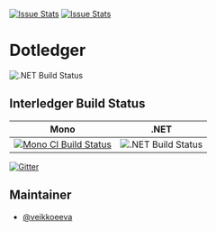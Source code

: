 [![Issue Stats](http://issuestats.com/github/veikkoeeva/Dotledger/badge/issue)](http://issuestats.com/github/veikkoeeva/Dotledger/)
[![Issue Stats](http://issuestats.com/github/veikkoeeva/Dotlegder/badge/pr)](http://issuestats.com/github/veikkoeeva/Dotledger/)

# Dotledger

![.NET Build Status](https://ci.appveyor.com/api/projects/status/ldoyqd4k3wy3d5pa/branch/master?svg=true "Dotledger .NET Build Status")

## Interledger Build Status

Mono | .NET
---- | ----
[![Mono CI Build Status](https://img.shields.io/travis/veikkoeeva/Dotledger/Interledger/master.svg)](https://travis-ci.org/veikkoeeva/Dotledger/Interledger) | ![.NET Build Status](https://ci.appveyor.com/api/projects/status/la7aqvh32hnp68i4/branch/master?svg=true ".NET Build Status")
[![Gitter](https://badges.gitter.im/Join%20Chat.svg)](https://gitter.im/interledger/Lobby?utm_source=badge&utm_medium=badge&utm_campaign=pr-badge)

## Maintainer

- [@veikkoeeva](https://github.com/veikkoeeva)
